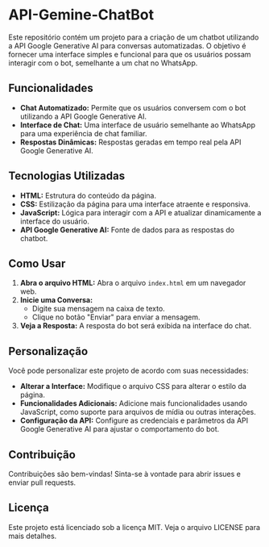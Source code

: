 # API-Gemine-ChatBot

Este repositório contém um projeto para a criação de um chatbot utilizando a API Google Generative AI para conversas automatizadas. O objetivo é fornecer uma interface simples e funcional para que os usuários possam interagir com o bot, semelhante a um chat no WhatsApp.

## Funcionalidades

- **Chat Automatizado:** Permite que os usuários conversem com o bot utilizando a API Google Generative AI.
- **Interface de Chat:** Uma interface de usuário semelhante ao WhatsApp para uma experiência de chat familiar.
- **Respostas Dinâmicas:** Respostas geradas em tempo real pela API Google Generative AI.

## Tecnologias Utilizadas

- **HTML:** Estrutura do conteúdo da página.
- **CSS:** Estilização da página para uma interface atraente e responsiva.
- **JavaScript:** Lógica para interagir com a API e atualizar dinamicamente a interface do usuário.
- **API Google Generative AI:** Fonte de dados para as respostas do chatbot.

## Como Usar

1. **Abra o arquivo HTML:** Abra o arquivo `index.html` em um navegador web.
2. **Inicie uma Conversa:**
   - Digite sua mensagem na caixa de texto.
   - Clique no botão "Enviar" para enviar a mensagem.
3. **Veja a Resposta:** A resposta do bot será exibida na interface do chat.

## Personalização

Você pode personalizar este projeto de acordo com suas necessidades:

- **Alterar a Interface:** Modifique o arquivo CSS para alterar o estilo da página.
- **Funcionalidades Adicionais:** Adicione mais funcionalidades usando JavaScript, como suporte para arquivos de mídia ou outras interações.
- **Configuração da API:** Configure as credenciais e parâmetros da API Google Generative AI para ajustar o comportamento do bot.

## Contribuição

Contribuições são bem-vindas! Sinta-se à vontade para abrir issues e enviar pull requests.

## Licença

Este projeto está licenciado sob a licença MIT. Veja o arquivo LICENSE para mais detalhes.
